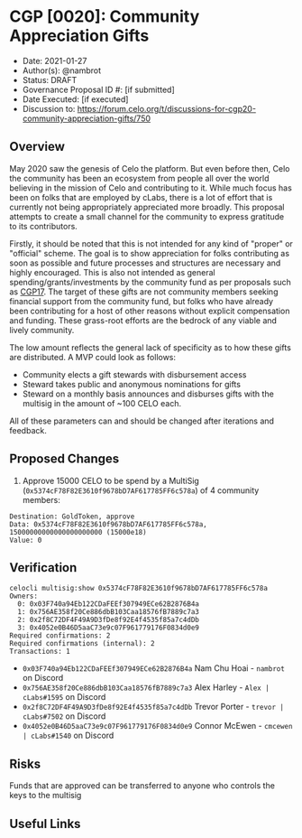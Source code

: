 # CGP [0020]: Community Appreciation Gifts 

- Date: 2021-01-27
- Author(s): @nambrot
- Status: DRAFT
- Governance Proposal ID #: [if submitted]
- Date Executed: [if executed]
- Discussion to: https://forum.celo.org/t/discussions-for-cgp20-community-appreciation-gifts/750

## Overview

May 2020 saw the genesis of Celo the platform. But even before then, Celo the community has been an ecosystem from people all over the world believing in the mission of Celo and contributing to it. While much focus has been on folks that are employed by cLabs, there is a lot of effort that is currently not being appropriately appreciated more broadly. This proposal attempts to create a small channel for the community to express gratitude to its contributors.

Firstly, it should be noted that this is not intended for any kind of "proper" or "official" scheme. The goal is to show appreciation for folks contributing as soon as possible and future processes and structures are necessary and highly encouraged. This is also not intended as general spending/grants/investments by the community fund as per proposals such as [CGP17](https://github.com/celo-org/celo-proposals/blob/master/CGPs/0017.md). The target of these gifts are not community members seeking financial support from the community fund, but folks who have already been contributing for a host of other reasons without explicit compensation and funding. These grass-root efforts are the bedrock of any viable and lively community.

The low amount reflects the general lack of specificity as to how these gifts are distributed. A MVP could look as follows:

- Community elects a gift stewards with disbursement access
- Steward takes public and anonymous nominations for gifts
- Steward on a monthly basis announces and disburses gifts with the multisig in the amount of ~100 CELO each.

All of these parameters can and should be changed after iterations and feedback.

## Proposed Changes

1. Approve 15000 CELO to be spend by a MultiSig (`0x5374cF78F82E3610f9678bD7AF617785FF6c578a`) of 4 community members:

```
Destination: GoldToken, approve
Data: 0x5374cF78F82E3610f9678bD7AF617785FF6c578a, 15000000000000000000000 (15000e18)
Value: 0
```



## Verification

```
celocli multisig:show 0x5374cF78F82E3610f9678bD7AF617785FF6c578a
Owners: 
  0: 0x03F740a94Eb122CDaFEEf307949ECe62B2876B4a
  1: 0x756AE358f20Ce886dbB103Caa18576fB7889c7a3
  2: 0x2f8C72DF4F49A9D3fDe8f92E4f4535f85a7c4dDb
  3: 0x4052e0B46D5aaC73e9c07F961779176F0834d0e9
Required confirmations: 2 
Required confirmations (internal): 2 
Transactions: 1
```

- `0x03F740a94Eb122CDaFEEf307949ECe62B2876B4a` Nam Chu Hoai - `nambrot` on Discord
- `0x756AE358f20Ce886dbB103Caa18576fB7889c7a3` Alex Harley - `Alex | cLabs#1595` on Discord
- `0x2f8C72DF4F49A9D3fDe8f92E4f4535f85a7c4dDb` Trevor Porter - `trevor | cLabs#7502` on Discord
- `0x4052e0B46D5aaC73e9c07F961779176F0834d0e9` Connor McEwen - `cmcewen | cLabs#1540` on Discord

## Risks

Funds that are approved can be transferred to anyone who controls the keys to the multisig

## Useful Links

